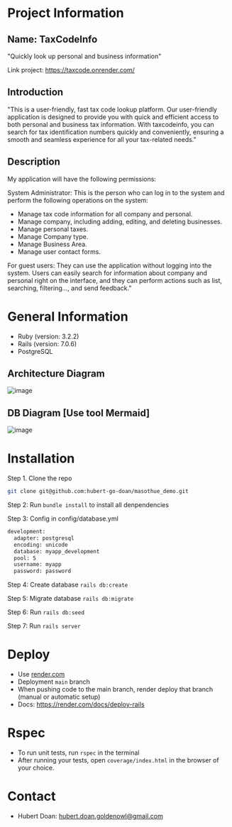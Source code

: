 # Project Information
## Name: TaxCodeInfo
"Quickly look up personal and business information"

Link project: https://taxcode.onrender.com/
## Introduction
"This is a user-friendly, fast tax code lookup platform. Our user-friendly application is designed to provide you with quick and efficient access to both personal and business tax information. With taxcodeinfo, you can search for tax identification numbers quickly and conveniently, ensuring a smooth and seamless experience for all your tax-related needs."
## Description

My application will have the following permissions:

System Administrator: This is the person who can log in to the system and perform the following operations on the system:

- Manage tax code information for all company and personal.
- Manage company, including adding, editing, and deleting businesses.
- Manage personal taxes.
- Manage Company type.
- Manage Business Area.
- Manage user contact forms.

For guest users: They can use the application without logging into the system. Users can easily search for information about company and personal right on the interface, and they can perform actions such as list, searching, filtering..., and send feedback."

# General Information
- Ruby (version: 3.2.2)
- Rails (version: 7.0.6)
- PostgreSQL
## Architecture Diagram
![image](https://github.com/hubert-go-doan/masothue_demo/assets/137854325/2efca5d9-e953-4a5c-886b-cbfbb6122894)

## DB Diagram [Use tool Mermaid]
![image](https://github.com/hubert-go-doan/masothue_demo/assets/137854325/08b3ef90-df56-487e-879b-60d3af2251a6)

# Installation  
Step 1. Clone the repo
```sh
git clone git@github.com:hubert-go-doan/masothue_demo.git
```
Step 2: Run `bundle install` to install all denpendencies

Step 3: Config in config/database.yml

```sh
development:
  adapter: postgresql
  encoding: unicode
  database: myapp_development
  pool: 5
  username: myapp
  password: password
```
Step 4: Create database `rails db:create`

Step 5: Migrate database `rails db:migrate`

Step 6: Run `rails db:seed`

Step 7: Run `rails server`

# Deploy  
- Use [render.com](https://render.com/)
- Deployment `main` branch
- When pushing code to the main branch, render deploy that branch (manual or automatic setup)
- Docs: https://render.com/docs/deploy-rails
# Rspec  
- To run unit tests, run `rspec` in the terminal
- After running your tests, open `coverage/index.html` in the browser of your choice.
# Contact
- Hubert Doan: hubert.doan.goldenowl@gmail.com

